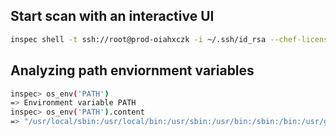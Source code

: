 
## Start scan with an interactive UI 

```sh
inspec shell -t ssh://root@prod-oiahxczk -i ~/.ssh/id_rsa --chef-license accept
```

## Analyzing path enviornment variables 

```sh
inspec> os_env('PATH')
=> Environment variable PATH
inspec> os_env('PATH').content
=> "/usr/local/sbin:/usr/local/bin:/usr/sbin:/usr/bin:/sbin:/bin:/usr/games:/usr/local/games:/snap/bin"
```

